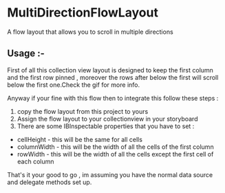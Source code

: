 # MultiDirectionFlowLayout
A flow layout that allows you to scroll in multiple directions

## Usage :-

First of all this collection view layout is designed to keep the first column and the first row pinned , moreover the rows 
after below the first will scroll below the first one.Check the gif for more info.

Anyway if your fine with this flow then to integrate this follow these steps :

1) copy the flow layout from this project to yours
2) Assign the flow layout to your collectionview in your storyboard
3) There are some IBInspectable properties that you have to set :

- cellHeight - this will be the same for all cells
- columnWidth - this will be the width of all the cells of the first column
- rowWidth - this will be the width of all the cells except the first cell of each column

That's it your good to go , im assuming you have the normal data source and delegate methods set up. 


